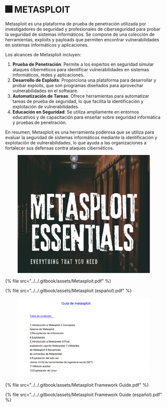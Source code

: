 # 🎆 METASPLOIT

Metasploit es una plataforma de prueba de penetración utilizada por investigadores de seguridad y profesionales de ciberseguridad para probar la seguridad de sistemas informáticos. Se compone de una colección de herramientas, exploits y payloads que permiten encontrar vulnerabilidades en sistemas informáticos y aplicaciones.

Los alcances de Metasploit incluyen:

1. **Prueba de Penetración**: Permite a los expertos en seguridad simular ataques cibernéticos para identificar vulnerabilidades en sistemas informáticos, redes y aplicaciones.
2. **Desarrollo de Exploits**: Proporciona una plataforma para desarrollar y probar exploits, que son programas diseñados para aprovechar vulnerabilidades en el software.
3. **Automatización de Tareas**: Ofrece herramientas para automatizar tareas de prueba de seguridad, lo que facilita la identificación y explotación de vulnerabilidades.
4. **Educación en Seguridad**: Se utiliza ampliamente en entornos educativos y de capacitación para enseñar sobre seguridad informática y pruebas de penetración.

En resumen, Metasploit es una herramienta poderosa que se utiliza para evaluar la seguridad de sistemas informáticos mediante la identificación y explotación de vulnerabilidades, lo que ayuda a las organizaciones a fortalecer sus defensas contra ataques cibernéticos.

<figure><img src="../../.gitbook/assets/Metasploit-pdf.png" alt=""><figcaption></figcaption></figure>

{% file src="../../.gitbook/assets/Metasploit.pdf" %}



{% file src="../../.gitbook/assets/Metasploit (español).pdf" %}



<figure><img src="../../.gitbook/assets/Metasploit-Framework-Guide-1-pdf.png" alt=""><figcaption></figcaption></figure>



{% file src="../../.gitbook/assets/Metasploit Framework Guide.pdf" %}



{% file src="../../.gitbook/assets/Metasploit Framework Guide (español).pdf" %}
